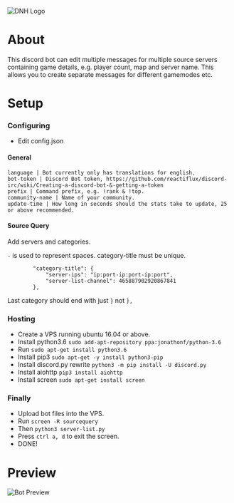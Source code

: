 ![DNH Logo](https://camo.githubusercontent.com/742c455547018630cf337754b6e93a16e880dbd2/68747470733a2f2f63646e2e646973636f72646170702e636f6d2f6174746163686d656e74732f3433353630313839363836323930383433372f3533383532363832363139323936313533362f6e626664666864666864686468642e706e67)

# About
This discord bot can edit multiple messages for multiple source servers containing game details, e.g. player count, map and server name. This allows you to create separate messages for different gamemodes etc.

# Setup

### Configuring
- Edit config.json

#### General
```
language | Bot currently only has translations for english.
bot-token | Discord Bot token, https://github.com/reactiflux/discord-irc/wiki/Creating-a-discord-bot-&-getting-a-token
prefix | Command prefix, e.g. !rank & !top.
community-name | Name of your community.
update-time | How long in seconds should the stats take to update, 25 or above recommended.
```

#### Source Query
Add servers and categories.

``-`` is used to represent spaces.
category-title must be unique.

```
        "category-title": {
            "server-ips": "ip:port-ip:port-ip:port",
            "server-list-channel": 465887902920867841
        },
```
Last category should end with just ``}`` not ``},``

### Hosting
- Create a VPS running ubuntu 16.04 or above.
- Install python3.6 ``sudo add-apt-repository ppa:jonathonf/python-3.6``
- Run ``sudo apt-get install python3.6``
- Install pip3 ``sudo apt-get -y install python3-pip``
- Install discord.py rewrite ``python3 -m pip install -U discord.py``
- Install aiohttp ``pip3 install aiohttp``
- Install screen ``sudo apt-get install screen``

### Finally
- Upload bot files into the VPS.
- Run ``screen -R sourcequery``
- Then ``python3 server-list.py``
- Press ``ctrl a, d`` to exit the screen.
- DONE!

# Preview
![Bot Preview](https://i.imgur.com/sHLPyeg.png)
